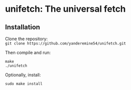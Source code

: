 <!--
 Copyright (c) 2022 Yanderemine54
 
 This software is released under the MIT License.
 https://opensource.org/licenses/MIT
-->

# unifetch: The universal fetch
## Installation
Clone the repository: <br>
`git clone https://github.com/yanderemine54/unifetch.git`

Then compile and run:

`make` <br> `./unifetch`

Optionally, install:

`sudo make install`
